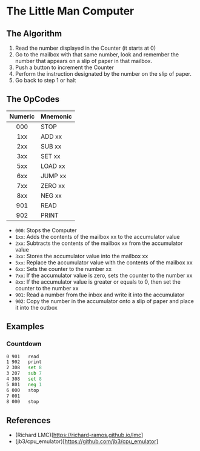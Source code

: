# The Little Man Computer

## The Algorithm

1. Read the number displayed in the Counter (it starts at 0)
2. Go to the mailbox with that same number, look and remember the
number that appears on a slip of paper in  that mailbox.
3. Push a button to increment the Counter
4. Perform the instruction designated by the number on the slip of paper.
5. Go back to step 1 or halt

## The OpCodes

| Numeric | Mnemonic |
| :-----: | :------- |
| 000     | STOP     |
| 1xx     | ADD xx   |
| 2xx     | SUB xx   |
| 3xx     | SET xx   |
| 5xx     | LOAD xx  |
| 6xx     | JUMP xx  |
| 7xx     | ZERO xx  |
| 8xx     | NEG xx   |
| 901     | READ     |
| 902     | PRINT    |

- `000`: Stops the Computer
- `1xx`: Adds the contents of the mailbox xx to the accumulator value
- `2xx`: Subtracts the contents of the mailbox xx from the accumulator value
- `3xx`: Stores the accumulator value into the mailbox xx
- `5xx`: Replace the accumulator value with the contents of the mailbox xx
- `6xx`: Sets the counter to the number xx
- `7xx`: If the accumulator value is zero, sets the counter to the number xx
- `8xx`: If the accumulator value is greater or equals to 0, then set the
    counter to the number xx
- `901`: Read a number from the inbox and write it into the accumulator
- `902`: Copy the number in the accumulator onto a slip of paper and place
    it into the outbox

## Examples

### Countdown

```asm
0 901   read
1 902   print
2 308   set 8
3 207   sub 7
4 308   set 8
5 801   neg 1
6 000   stop
7 001
8 000   stop
```

## References

- (Richard LMC)[https://richard-ramos.github.io/lmc]
- (jb3/cpu_emulator)[https://github.com/jb3/cpu_emulator]
